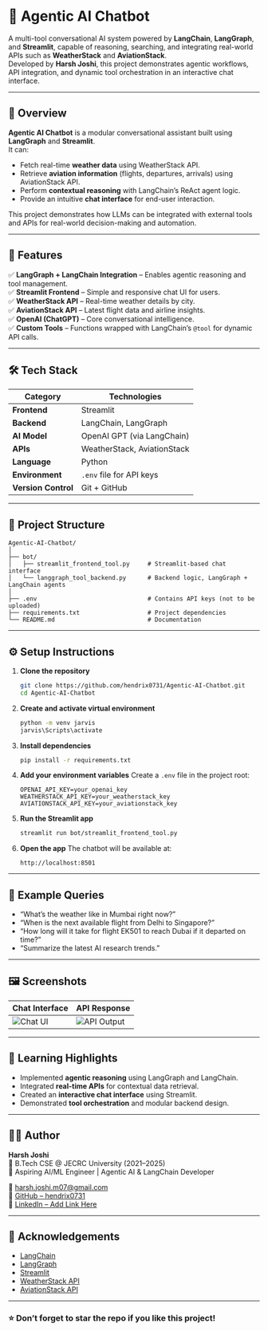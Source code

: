 # 🤖 Agentic AI Chatbot

A multi-tool conversational AI system powered by **LangChain**, **LangGraph**, and **Streamlit**, capable of reasoning, searching, and integrating real-world APIs such as **WeatherStack** and **AviationStack**.  
Developed by **Harsh Joshi**, this project demonstrates agentic workflows, API integration, and dynamic tool orchestration in an interactive chat interface.

---

## 🚀 Overview

**Agentic AI Chatbot** is a modular conversational assistant built using **LangGraph** and **Streamlit**.  
It can:
- Fetch real-time **weather data** using WeatherStack API.  
- Retrieve **aviation information** (flights, departures, arrivals) using AviationStack API.  
- Perform **contextual reasoning** with LangChain’s ReAct agent logic.  
- Provide an intuitive **chat interface** for end-user interaction.

This project demonstrates how LLMs can be integrated with external tools and APIs for real-world decision-making and automation.

---

## 🧩 Features

✅ **LangGraph + LangChain Integration** – Enables agentic reasoning and tool management.  
✅ **Streamlit Frontend** – Simple and responsive chat UI for users.  
✅ **WeatherStack API** – Real-time weather details by city.  
✅ **AviationStack API** – Latest flight data and airline insights.  
✅ **OpenAI (ChatGPT)** – Core conversational intelligence.  
✅ **Custom Tools** – Functions wrapped with LangChain’s `@tool` for dynamic API calls.  

---

## 🛠️ Tech Stack

| Category | Technologies |
|-----------|---------------|
| **Frontend** | Streamlit |
| **Backend** | LangChain, LangGraph |
| **AI Model** | OpenAI GPT (via LangChain) |
| **APIs** | WeatherStack, AviationStack |
| **Language** | Python |
| **Environment** | `.env` file for API keys |
| **Version Control** | Git + GitHub |

---

## 📁 Project Structure

```
Agentic-AI-Chatbot/
│
├── bot/
│   ├── streamlit_frontend_tool.py     # Streamlit-based chat interface
│   └── langgraph_tool_backend.py      # Backend logic, LangGraph + LangChain agents
│
├── .env                               # Contains API keys (not to be uploaded)
├── requirements.txt                   # Project dependencies
└── README.md                          # Documentation
```

---

## ⚙️ Setup Instructions

1. **Clone the repository**
   ```bash
   git clone https://github.com/hendrix0731/Agentic-AI-Chatbot.git
   cd Agentic-AI-Chatbot
   ```

2. **Create and activate virtual environment**
   ```bash
   python -m venv jarvis
   jarvis\Scripts\activate
   ```

3. **Install dependencies**
   ```bash
   pip install -r requirements.txt
   ```

4. **Add your environment variables**
   Create a `.env` file in the project root:
   ```
   OPENAI_API_KEY=your_openai_key
   WEATHERSTACK_API_KEY=your_weatherstack_key
   AVIATIONSTACK_API_KEY=your_aviationstack_key
   ```

5. **Run the Streamlit app**
   ```bash
   streamlit run bot/streamlit_frontend_tool.py
   ```

6. **Open the app**
   The chatbot will be available at:
   ```
   http://localhost:8501
   ```

---

## 💬 Example Queries

- “What’s the weather like in Mumbai right now?”  
- “When is the next available flight from Delhi to Singapore?”  
- “How long will it take for flight EK501 to reach Dubai if it departed on time?”  
- “Summarize the latest AI research trends.”  

---

## 🖼️ Screenshots

| Chat Interface | API Response |
|----------------|--------------|
| ![Chat UI](screenshots/app.png) | ![API Output](screenshots/api_result.png) |



---

## 🧠 Learning Highlights

- Implemented **agentic reasoning** using LangGraph and LangChain.  
- Integrated **real-time APIs** for contextual data retrieval.  
- Created an **interactive chat interface** using Streamlit.  
- Demonstrated **tool orchestration** and modular backend design.  

---

## 👨‍💻 Author

**Harsh Joshi**  
📍 B.Tech CSE @ JECRC University (2021–2025)  
💼 Aspiring AI/ML Engineer | Agentic AI & LangChain Developer  

📧 [harsh.joshi.m07@gmail.com](mailto:harsh.joshi.m07@gmail.com)  
🔗 [GitHub – hendrix0731](https://github.com/hendrix0731)  
💼 [LinkedIn – Add Link Here](https://linkedin.com/in/your-link)  

---

## 🌟 Acknowledgements

- [LangChain](https://github.com/langchain-ai/langchain)  
- [LangGraph](https://github.com/langchain-ai/langgraph)  
- [Streamlit](https://streamlit.io)  
- [WeatherStack API](https://weatherstack.com/)  
- [AviationStack API](https://aviationstack.com/)

---

### ⭐ Don’t forget to star the repo if you like this project!
